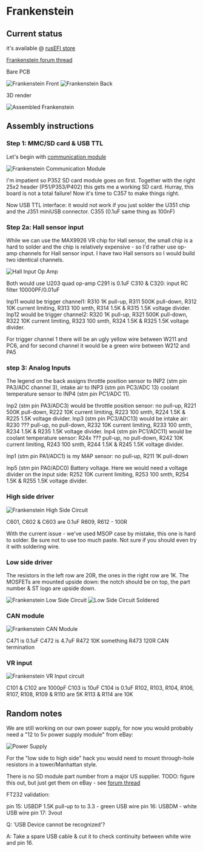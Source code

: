 # Frankenstein

## Current status

it's available @ [rusEFI store](https://www.shop.rusefi.com/shop)

[Frankenstein forum thread](http://rusefi.com/forum/viewtopic.php?f=4&t=359&p=4176)

Bare PCB

![Frankenstein Front](Hardware/Frankenstein/Frankenstein_v01_front.jpg)
![Frankenstein Back](Hardware/Frankenstein/Frankenstein_v01_back.jpg)

3D render

![Assembled Frankenstein](Hardware/Frankenstein/F_assembled.jpg)

## Assembly instructions

### Step 1: MMC/SD card & USB TTL

Let's begin with [communication module](http://rusefi.com/forum/viewtopic.php?t=215)

![Frankenstein Communication Module](Hardware/Frankenstein/comm_module.png)

I'm impatient so P352 SD card module goes on first. Together with the right 25x2 header (P51/P353/P402) this gets me a working SD card. Hurray, this board is not a total failure! Now it's time to C357 to make things right.

Now USB TTL interface: it would not work if you just solder the U351 chip and the J351 miniUSB connector.
C355 (0.1uF same thing as 100nF)

### Step 2a: Hall sensor input

While we can use the MAX9926 VR chip for Hall sensor, the small chip is a hard to solder and the chip is relatively expensive - so I'd rather use op-amp channels for Hall sensor input. I have two Hall sensors so I would build two identical channels.

![Hall Input Op Amp](Hardware/Frankenstein/hall_input_op_amp.png)

Both would use U203 quad op-amp
C291 is 0.1uF
C310 & C320: input RC filter 10000PF/0.01uF

Inp11 would be trigger channel1: R310 1K pull-up, R311 500K pull-down, R312 10K current limiting, R313 100 smth, R314 1.5K & R315 1.5K voltage divider.
Inp12 would be trigger channel2: R320 1K pull-up, R321 500K pull-down, R322 10K current limiting, R323 100 smth, R324 1.5K & R325 1.5K voltage divider.

For trigger channel 1 there will be an ugly yellow wire between W211 and PC6, and for second channel it would be a green wire between W212 and PA5

### step 3: Analog Inputs

The legend on the back assigns throttle position sensor to INP2 (stm pin PA3/ADC channel 3), intake air to INP3 (stm pin PC3/ADC 13) coolant temperature sensor to INP4 (stm pin PC1/ADC 11).

Inp2 (stm pin PA3/ADC3) would be throttle position sensor: no pull-up, R221 500K pull-down, R222 10K current limiting, R223 100 smth, R224 1.5K & R225 1.5K voltage divider.
Inp3 (stm pin PC3/ADC13) would be intake air: R230 ??? pull-up, no pull-down, R232 10K current limiting, R233 100 smth, R234 1.5K & R235 1.5K voltage divider.
Inp4 (stm pin PC1/ADC11) would be coolant temperature sensor: R24x ??? pull-up, no pull-down, R242 10K current limiting, R243 100 smth, R244 1.5K & R245 1.5K voltage divider.

Inp1 (stm pin PA1/ADC1) is my MAP sensor: no pull-up, R211 1K pull-down

Inp5 (stm pin PA0/ADC0) Battery voltage. Here we would need a voltage divider on the input side:
R252 10K current limiting, R253 100 smth, R254 1.5K & R255 1.5K voltage divider.

### High side driver

![Frankenstein High Side Circuit](Hardware/Frankenstein/high_side.png)

C601, C602 & C603 are 0.1uF
R609, R612 - 100R

With the current issue - we've used MSOP case by mistake, this one is hard to solder. Be sure not to use too much paste. Not sure if you should even try it with soldering wire.

### Low side driver

The resistors in the left row are 20R, the ones in the right row are 1K.
The MOSFETs are mounted upside down: the notch should be on top, the part number & ST logo are upside down.

![Frankenstein Low Side Circuit](Hardware/Frankenstein/low_side.png)
![Low Side Circuit Soldered](Hardware/Frankenstein/low_side_soldered.jpg)

### CAN module

![Frankenstein CAN Module](Hardware/Frankenstein/can_module.png)

C471 is 0.1uF
C472 is 4.7uF
R472 10K something
R473 120R CAN termination

### VR input

![Frankenstein VR Input circuit](Hardware/Frankenstein/vr_input.png)

C101 & C102 are 1000pF
C103 is 10uF
C104 is 0.1uF
R102, R103, R104, R106, R107, R108, R109 & R110 are 5K
R113 & R114 are 10K

## Random notes

We are still working on our own power supply, for now you would probably need a "12 to 5v power supply module" from eBay:

![Power Supply](Hardware/Frankenstein/power_supply_3A.jpg)

For the "low side to high side" hack you would need to mount through-hole resistors in a tower/Manhattan style.

There is no SD module part number from a major US supplier. TODO: figure this out, but just get them on eBay - see [forum thread](http://rusefi.com/forum/viewtopic.php?f=4&t=215&start=10#p4896)

FT232 validation:

pin 15: USBDP 1.5K pull-up to to 3.3 - green USB wire
pin 16: USBDM - white USB wire
pin 17: 3vout

Q: 'USB Device cannot be recognized'?

A: Take a spare USB cable & cut it to check continuity between white wire and pin 16.

